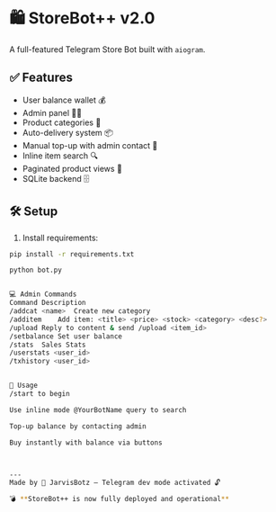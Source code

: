 # 🛍 StoreBot++ v2.0

A full-featured Telegram Store Bot built with `aiogram`.

## ✅ Features
- User balance wallet 💰
- Admin panel 🧑‍💼
- Product categories 📂
- Auto-delivery system 📦
- Manual top-up with admin contact 📩
- Inline item search 🔍
- Paginated product views 🔁
- SQLite backend 🗄️

## 🛠 Setup

1. Install requirements:
```bash
pip install -r requirements.txt

python bot.py


💻 Admin Commands
Command	Description
/addcat <name>	Create new category
/additem	Add item: <title> <price> <stock> <category> <desc?>
/upload	Reply to content & send /upload <item_id>
/setbalance	Set user balance
/stats	Sales Stats
/userstats <user_id>
/txhistory <user_id>


🚀 Usage
/start to begin

Use inline mode @YourBotName query to search

Top-up balance by contacting admin

Buy instantly with balance via buttons



---
Made by 🥷 JarvisBotz — Telegram dev mode activated 🔓

💣 **StoreBot++ is now fully deployed and operational**  

